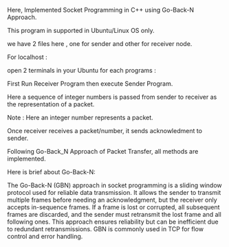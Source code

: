 Here, Implemented Socket Programming in C++ using Go-Back-N Approach.

This program in supported in Ubuntu/Linux OS only.

we have 2 files here , one for sender and other for receiver node.

For localhost :

open 2 terminals in your Ubuntu for each programs :

First Run Receiver Program then execute Sender Program.

Here a sequence of integer numbers is passed from sender to receiver as the representation of a packet.

Note : Here an integer number represents a packet.

Once receiver receives a packet/number, it sends acknowledment to sender.

Following Go-Back_N Approach of Packet Transfer, all methods are implemented.

Here is brief about Go-Back-N:

The Go-Back-N (GBN) approach in socket programming is a sliding window protocol used for 
reliable data transmission. It allows the sender to transmit multiple frames before needing 
an acknowledgment, but the receiver only accepts in-sequence frames. 
If a frame is lost or corrupted, all subsequent frames are discarded, and the sender must retransmit
the lost frame and all following ones. 
This approach ensures reliability but can be inefficient due to redundant retransmissions.
GBN is commonly used in TCP for flow control and error handling.
